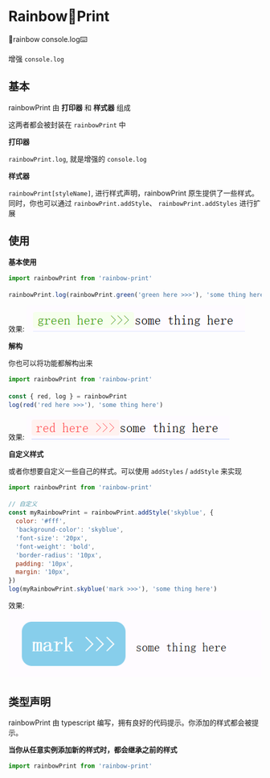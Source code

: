 # Rainbow🌈Print

🌈rainbow console.log⌨️

增强 `console.log`

## 基本
rainbowPrint 由 **打印器** 和 **样式器** 组成

这两者都会被封装在 `rainbowPrint` 中

**打印器**

`rainbowPrint.log`, 就是增强的 `console.log`

**样式器**

`rainbowPrint[styleName]`, 进行样式声明，rainbowPrint 原生提供了一些样式。同时，你也可以通过 `rainbowPrint.addStyle`、 `rainbowPrint.addStyles` 进行扩展

## 使用

**基本使用**

```js
import rainbowPrint from 'rainbow-print'

rainbowPrint.log(rainbowPrint.green('green here >>>'), 'some thing here')
```

效果:
![alt text](docs/imgs/image_1.png)

**解构**

你也可以将功能都解构出来

```js
import rainbowPrint from 'rainbow-print'

const { red, log } = rainbowPrint
log(red('red here >>>'), 'some thing here')
```

效果:
![alt text](docs/imgs/image_2.png)

**自定义样式**

或者你想要自定义一些自己的样式。可以使用 `addStyles` / `addStyle` 来实现

```js
import rainbowPrint from 'rainbow-print'

// 自定义
const myRainbowPrint = rainbowPrint.addStyle('skyblue', {
  color: '#fff',
  'background-color': 'skyblue',
  'font-size': '20px',
  'font-weight': 'bold',
  'border-radius': '10px',
  padding: '10px',
  margin: '10px',
})
log(myRainbowPrint.skyblue('mark >>>'), 'some thing here')
```

效果:
![alt text](docs/imgs/image_3.png)

## 类型声明
rainbowPrint 由 typescript 编写，拥有良好的代码提示。你添加的样式都会被提示。

**当你从任意实例添加新的样式时，都会继承之前的样式**

```ts
import rainbowPrint from 'rainbow-print'

